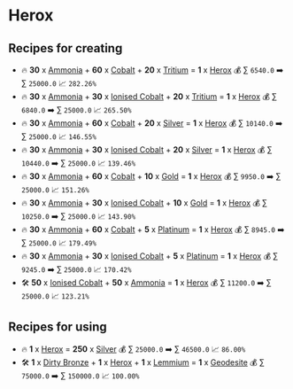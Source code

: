 # Herox

## Recipes for creating

* 🔥 **30** x [Ammonia](<Ammonia.md>) + **60** x [Cobalt](<Cobalt.md>) + **20** x [Tritium](<Tritium.md>) = **1** x [Herox](<Herox.md>) 💰 ∑ `6540.0` ➡️ ∑ `25000.0` 📈 `282.26%`
* 🔥 **30** x [Ammonia](<Ammonia.md>) + **30** x [Ionised Cobalt](<Ionised Cobalt.md>) + **20** x [Tritium](<Tritium.md>) = **1** x [Herox](<Herox.md>) 💰 ∑ `6840.0` ➡️ ∑ `25000.0` 📈 `265.50%`
* 🔥 **30** x [Ammonia](<Ammonia.md>) + **60** x [Cobalt](<Cobalt.md>) + **20** x [Silver](<Silver.md>) = **1** x [Herox](<Herox.md>) 💰 ∑ `10140.0` ➡️ ∑ `25000.0` 📈 `146.55%`
* 🔥 **30** x [Ammonia](<Ammonia.md>) + **30** x [Ionised Cobalt](<Ionised Cobalt.md>) + **20** x [Silver](<Silver.md>) = **1** x [Herox](<Herox.md>) 💰 ∑ `10440.0` ➡️ ∑ `25000.0` 📈 `139.46%`
* 🔥 **30** x [Ammonia](<Ammonia.md>) + **60** x [Cobalt](<Cobalt.md>) + **10** x [Gold](<Gold.md>) = **1** x [Herox](<Herox.md>) 💰 ∑ `9950.0` ➡️ ∑ `25000.0` 📈 `151.26%`
* 🔥 **30** x [Ammonia](<Ammonia.md>) + **30** x [Ionised Cobalt](<Ionised Cobalt.md>) + **10** x [Gold](<Gold.md>) = **1** x [Herox](<Herox.md>) 💰 ∑ `10250.0` ➡️ ∑ `25000.0` 📈 `143.90%`
* 🔥 **30** x [Ammonia](<Ammonia.md>) + **60** x [Cobalt](<Cobalt.md>) + **5** x [Platinum](<Platinum.md>) = **1** x [Herox](<Herox.md>) 💰 ∑ `8945.0` ➡️ ∑ `25000.0` 📈 `179.49%`
* 🔥 **30** x [Ammonia](<Ammonia.md>) + **30** x [Ionised Cobalt](<Ionised Cobalt.md>) + **5** x [Platinum](<Platinum.md>) = **1** x [Herox](<Herox.md>) 💰 ∑ `9245.0` ➡️ ∑ `25000.0` 📈 `170.42%`
* 🛠️ **50** x [Ionised Cobalt](<Ionised Cobalt.md>) + **50** x [Ammonia](<Ammonia.md>) = **1** x [Herox](<Herox.md>) 💰 ∑ `11200.0` ➡️ ∑ `25000.0` 📈 `123.21%`


## Recipes for using

* 🔥 **1** x [Herox](<Herox.md>) = **250** x [Silver](<Silver.md>) 💰 ∑ `25000.0` ➡️ ∑ `46500.0` 📈 `86.00%`
* 🛠️ **1** x [Dirty Bronze](<Dirty Bronze.md>) + **1** x [Herox](<Herox.md>) + **1** x [Lemmium](<Lemmium.md>) = **1** x [Geodesite](<Geodesite.md>) 💰 ∑ `75000.0` ➡️ ∑ `150000.0` 📈 `100.00%`
